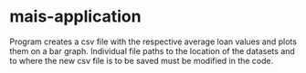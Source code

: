 # mais-application
Program creates a csv file with the respective average loan values and plots them on a bar graph.
Individual file paths to the location of the datasets and to where the new csv file is to be saved must be modified in the code.
